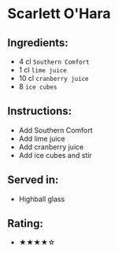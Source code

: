 # Scarlett O'Hara

## Ingredients:
- 4 cl `Southern Comfort`
- 1 cl `lime juice` <!-- - 2 cl `lime juice` -->
- 10 cl `cranberry juice`
- 8 `ice cubes`

## Instructions:
- Add Southern Comfort
- Add lime juice
- Add cranberry juice
- Add ice cubes and stir

## Served in:
- Highball glass

## Rating:
- ★★★★☆